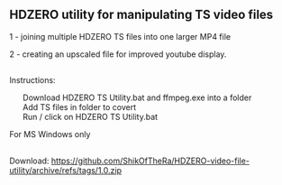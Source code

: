 ## HDZERO utility for manipulating TS video files

1 - joining multiple HDZERO TS files into one larger MP4 file

2 - creating an upscaled file for improved youtube display.

##
Instructions:
<ul class="task-list">
<li>Download HDZERO TS Utility.bat and ffmpeg.exe into a folder</li>
<li>Add TS files in folder to covert</li>
<li>Run / click on HDZERO TS Utility.bat</li>
</ul>

For MS Windows only

##
Download:
https://github.com/ShikOfTheRa/HDZERO-video-file-utility/archive/refs/tags/1.0.zip
